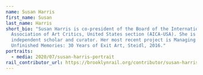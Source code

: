 ```yaml
---
name: Susan Harris
first_name: Susan
last_name: Harris
short_bio: "Susan Harris is co-president of the Board of the International
  Association of Art Critics, United States section (AICA-USA). She is an
  independent scholar and curator. Her most recent project is Managing Editor,
  Unfinished Memories: 30 Years of Exit Art, Steidl, 2016."
portraits:
  - media: 2020/07/susan-harris-portrait
rail_contributor_url: https://brooklynrail.org/contributor/susan-harris
---
```

